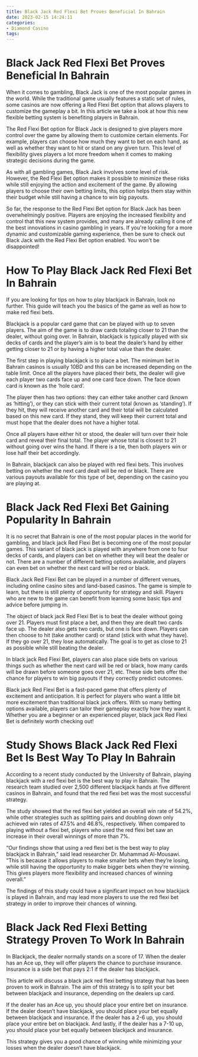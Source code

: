 ```yaml
---
title: Black Jack Red Flexi Bet Proves Beneficial In Bahrain 
date: 2023-02-15 14:24:11
categories:
- Diamond Casino
tags:
---
```



#  Black Jack Red Flexi Bet Proves Beneficial In Bahrain 

When it comes to gambling, Black Jack is one of the most popular games in the world. While the traditional game usually features a static set of rules, some casinos are now offering a Red Flexi Bet option that allows players to customize the gameplay a bit. In this article we take a look at how this new flexible betting system is benefiting players in Bahrain.

The Red Flexi Bet option for Black Jack is designed to give players more control over the game by allowing them to customize certain elements. For example, players can choose how much they want to bet on each hand, as well as whether they want to hit or stand on any given turn. This level of flexibility gives players a lot more freedom when it comes to making strategic decisions during the game.

As with all gambling games, Black Jack involves some level of risk. However, the Red Flexi Bet option makes it possible to minimize these risks while still enjoying the action and excitement of the game. By allowing players to choose their own betting limits, this option helps them stay within their budget while still having a chance to win big payouts.

So far, the response to the Red Flexi Bet option for Black Jack has been overwhelmingly positive. Players are enjoying the increased flexibility and control that this new system provides, and many are already calling it one of the best innovations in casino gambling in years. If you're looking for a more dynamic and customizable gaming experience, then be sure to check out Black Jack with the Red Flexi Bet option enabled. You won't be disappointed!

#  How To Play Black Jack Red Flexi Bet In Bahrain 

If you are looking for tips on how to play blackjack in Bahrain, look no further. This guide will teach you the basics of the game as well as how to make red flexi bets.

Blackjack is a popular card game that can be played with up to seven players. The aim of the game is to draw cards totaling closer to 21 than the dealer, without going over. In Bahrain, blackjack is typically played with six decks of cards and the player’s aim is to beat the dealer’s hand by either getting closer to 21 or by having a higher total value than the dealer.

The first step in playing blackjack is to place a bet. The minimum bet in Bahrain casinos is usually 10BD and this can be increased depending on the table limit. Once all the players have placed their bets, the dealer will give each player two cards face up and one card face down. The face down card is known as the ‘hole card’.

The player then has two options: they can either take another card (known as ‘hitting’), or they can stick with their current total (known as ‘standing’). If they hit, they will receive another card and their total will be calculated based on this new card. If they stand, they will keep their current total and must hope that the dealer does not have a higher total.

Once all players have either hit or stood, the dealer will turn over their hole card and reveal their final total. The player whose total is closest to 21 without going over wins the hand. If there is a tie, then both players win or lose half their bet accordingly.

In Bahrain, blackjack can also be played with red flexi bets. This involves betting on whether the next card dealt will be red or black. There are various payouts available for this type of bet, depending on the casino you are playing at.

#  Black Jack Red Flexi Bet Gaining Popularity In Bahrain 

It is no secret that Bahrain is one of the most popular places in the world for gambling, and black jack Red Flexi Bet is becoming one of the most popular games. This variant of black jack is played with anywhere from one to four decks of cards, and players can bet on whether they will beat the dealer or not. There are a number of different betting options available, and players can even bet on whether the next card will be red or black.

Black Jack Red Flexi Bet can be played in a number of different venues, including online casino sites and land-based casinos. The game is simple to learn, but there is still plenty of opportunity for strategy and skill. Players who are new to the game can benefit from learning some basic tips and advice before jumping in.

The object of black jack Red Flexi Bet is to beat the dealer without going over 21. Players must first place a bet, and then they are dealt two cards face up. The dealer also gets two cards, but one is face down. Players can then choose to hit (take another card) or stand (stick with what they have). If they go over 21, they lose automatically. The goal is to get as close to 21 as possible while still beating the dealer.

In black jack Red Flexi Bet, players can also place side bets on various things such as whether the next card will be red or black, how many cards will be drawn before someone goes over 21, etc. These side bets offer the chance for players to win big payouts if they correctly predict outcomes.

Black jack Red Flexi Bet is a fast-paced game that offers plenty of excitement and anticipation. It is perfect for players who want a little bit more excitement than traditional black jack offers. With so many betting options available, players can tailor their gameplay exactly how they want it. Whether you are a beginner or an experienced player, black jack Red Flexi Bet is definitely worth checking out!

#  Study Shows Black Jack Red Flexi Bet Is Best Way To Play In Bahrain 

According to a recent study conducted by the University of Bahrain, playing blackjack with a red flexi bet is the best way to play in Bahrain. The research team studied over 2,500 different blackjack hands at five different casinos in Bahrain, and found that the red flexi bet was the most successful strategy.

The study showed that the red flexi bet yielded an overall win rate of 54.2%, while other strategies such as splitting pairs and doubling down only achieved win rates of 47.5% and 46.8%, respectively. When compared to playing without a flexi bet, players who used the red flexi bet saw an increase in their overall winnings of more than 7%.

“Our findings show that using a red flexi bet is the best way to play blackjack in Bahrain,” said lead researcher Dr. Muhammad Al-Mousawi. “This is because it allows players to make smaller bets when they’re losing, while still having the opportunity to make bigger bets when they’re winning. This gives players more flexibility and increased chances of winning overall.”

The findings of this study could have a significant impact on how blackjack is played in Bahrain, and may lead more players to use the red flexi bet strategy in order to improve their chances of winning.

#  Black Jack Red Flexi Betting Strategy Proven To Work In Bahrain

In Blackjack, the dealer normally stands on a score of 17. When the dealer has an Ace up, they will offer players the chance to purchase insurance. Insurance is a side bet that pays 2:1 if the dealer has blackjack. 

This article will discuss a black jack red flexi betting strategy that has been proven to work in Bahrain. The aim of this strategy is to split your bet between blackjack and insurance, depending on the dealers up card.

If the dealer has an Ace up, you should place your entire bet on insurance. If the dealer doesn’t have blackjack, you should place your bet equally between blackjack and insurance. If the dealer has a 2-6 up, you should place your entire bet on blackjack. And lastly, if the dealer has a 7-10 up, you should place your bet equally between blackjack and insurance.

This strategy gives you a good chance of winning while minimizing your losses when the dealer doesn’t have blackjack.